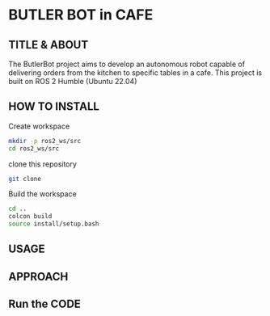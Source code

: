 # BUTLER BOT in CAFE



## TITLE & ABOUT

The ButlerBot project aims to develop an autonomous robot capable of delivering orders from the kitchen to specific tables in a cafe. 
This project is built on ROS 2 Humble (Ubuntu 22.04)

## HOW TO INSTALL
Create workspace
```bash
mkdir -p ros2_ws/src
cd ros2_ws/src
```
clone this repository
```bash
git clone
```
Build the workspace
```bash
cd ..
colcon build
source install/setup.bash
```

## USAGE

## APPROACH

## Run the CODE
